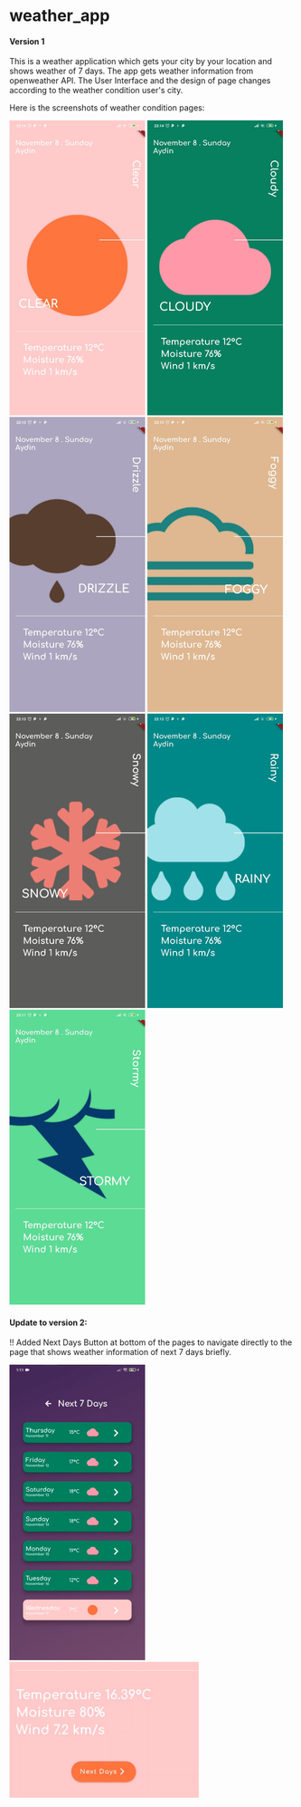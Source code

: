 # weather_app

#### Version 1

This is a weather application which gets your city by your location and shows weather of 7 days. The app gets weather information from openweather API.
The User Interface and the design of page changes according to the weather condition user's city.

Here is the screenshots of weather condition pages:


<p float="left">
  <img src="screenshots/Clear.jpeg" width="240" />
  <img src="screenshots/Cloudy.jpeg" width="240" /> 
  <img src="screenshots/Drizzle.jpeg" width="240" />
  <img src="screenshots/Foggy.jpeg" width="240" />
  <img src="screenshots/Snowy.jpeg" width="240" /> 
  <img src="screenshots/Rainy.jpeg" width="240" />
  <img src="screenshots/Stormy.jpeg" width="240" />
</p>



#### Update to version 2:

!! Added Next Days Button at bottom of the pages to navigate directly to the page that shows weather information of next 7 days briefly.

<p float="left">
  <img src="screenshots/7Days.jpeg" width="240" /> 
  <img src="screenshots/NextDays.jpeg" height="240" />
</p>

